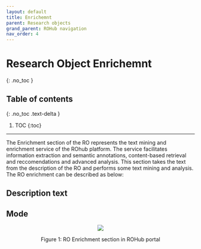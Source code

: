 ```yaml
---
layout: default
title: Enrichemnt
parent: Research objects
grand_parent: ROHub navigation
nav_order: 4
---
```


# Research Object Enrichemnt
{: .no_toc }
## Table of contents
{: .no_toc .text-delta }

1. TOC
{:toc}

---

The Enrichment section of the RO represents the text mining and enrichment service of the ROhub platform. The service facilitates information extraction and semantic annotations, content-based retrieval and reccomendations and advanced analysis. This section takes the text from the description of the RO and performs some text mining and analysis. The RO enrichment can be described as below:

## Description text

## Mode





<p align="center"> <img src="https://box.psnc.pl/f/00246f01e5/?raw=1"> </p>
<div align="center"> Figure 1: RO Enrichment section in ROHub portal </div>
